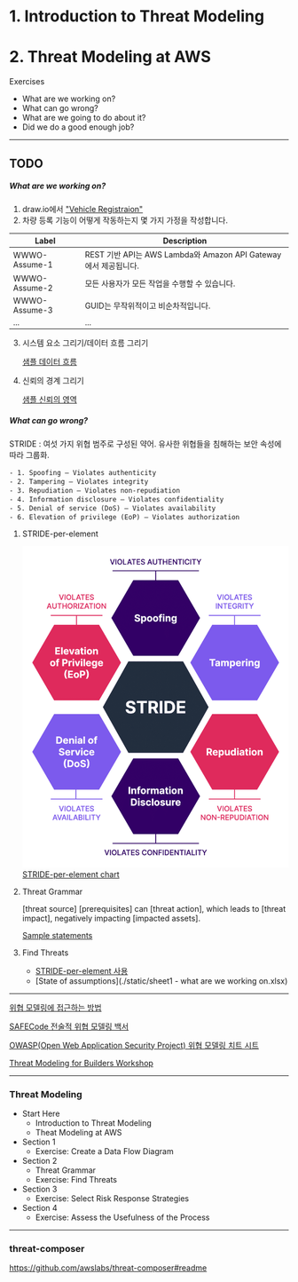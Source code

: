 # 1. Introduction to Threat Modeling
# 2. Threat Modeling at AWS

Exercises
  - What are we working on?
  - What can go wrong?
  - What are we going to do about it?
  - Did we do a good enough job?

--- 

## TODO

##### What are we working on?

1. draw.io에서 ["Vehicle Registraion"](./imgs/vehicle_registraion_module.png) 
2. 차량 등록 기능이 어떻게 작동하는지 몇 가지 가정을 작성합니다.

| Label         | Description                                                   |
|---------------|---------------------------------------------------------------|
|WWWO-Assume-1	| REST 기반 API는 AWS Lambda와 Amazon API Gateway에서 제공됩니다.   |
|WWWO-Assume-2  | 모든 사용자가 모든 작업을 수행할 수 있습니다.                       |
|WWWO-Assume-3  | GUID는 무작위적이고 비순차적입니다.                               |
| ...           | ...                                                           |

3. 시스템 요소 그리기/데이터 흐름 그리기

    [샘플 데이터 흐름](./imgs/system_data_flow_sample.png)

4. 신뢰의 경계 그리기

    [샘플 신뢰의 영역](./imgs/trust_zone_sample.png)

##### What can go wrong?

STRIDE : 여섯 가지 위협 범주로 구성된 약어. 유사한 위협들을 침해하는 보안 속성에 따라 그룹화.

    - 1. Spoofing — Violates authenticity
    - 2. Tampering — Violates integrity
    - 3. Repudiation — Violates non-repudiation
    - 4. Information disclosure — Violates confidentiality
    - 5. Denial of service (DoS) — Violates availability
    - 6. Elevation of privilege (EoP) — Violates authorization

1. STRIDE-per-element

    ![STRIDE](./imgs/STRIDE.png)
    [STRIDE-per-element chart](./imgs/STRIDE-per-element%20chart_NOPROCESS_.png)

2. Threat Grammar

    [threat source] [prerequisites] can [threat action], which leads to [threat impact], negatively impacting [impacted assets].

    [Sample statements](./static/threat_grammar_statements.xlsx)

3. Find Threats

    - [STRIDE-per-element 사용](./imgs/STRIDE-per-element%20chart_NOPROCESS_.png)
    - [State of assumptions](./static/sheet1 - what are we working on.xlsx)
---

[위협 모델링에 접근하는 방법](https://aws.amazon.com/ko/blogs/security/how-to-approach-threat-modeling/)

[SAFECode 전술적 위협 모델링 백서](https://safecode.org/wp-content/uploads/2017/05/SAFECode_TM_Whitepaper.pdf)

[OWASP(Open Web Application Security Project) 위협 모델링 치트 시트](https://cheatsheetseries.owasp.org/cheatsheets/Threat_Modeling_Cheat_Sheet.html)

[Threat Modeling for Builders Workshop](https://explore.skillbuilder.aws/learn/course/external/view/elearning/13274/threat-modeling-the-right-way-for-builders-workshop)

---

### Threat Modeling

- Start Here
  - Introduction to Threat Modeling
  - Theat Modeling at AWS
- Section 1
  - Exercise: Create a Data Flow Diagram
- Section 2
  - Threat Grammar
  - Exercise: Find Threats
- Section 3
  - Exercise: Select Risk Response Strategies
- Section 4
  - Exercise: Assess the Usefulness of the Process


---

### threat-composer

https://github.com/awslabs/threat-composer#readme